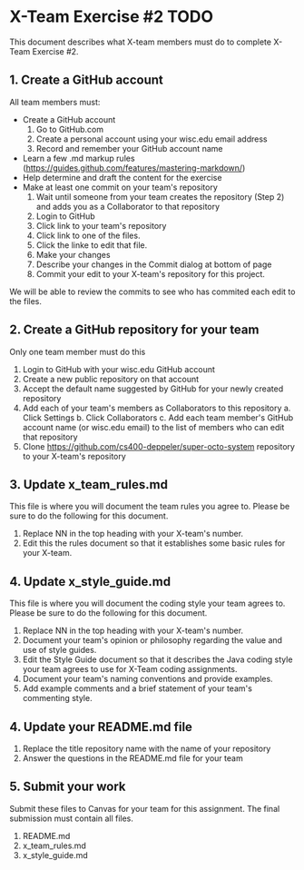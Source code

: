 # X-Team Exercise #2 TODO

This document describes what X-team members must do to complete X-Team Exercise #2.  

## 1. Create a GitHub account

All team members must:

* Create a GitHub account
  1. Go to GitHub.com
  2. Create a personal account using your wisc.edu email address
  3. Record and remember your GitHub account name
* Learn a few .md markup rules (https://guides.github.com/features/mastering-markdown/)
* Help determine and draft the content for the exercise
* Make at least one commit on your team's repository
  1. Wait until someone from your team creates the repository (Step 2) and adds you as a Collaborator to that repository
  2. Login to GitHub
  3. Click link to your team's repository
  4. Click link to one of the files.
  5. Click the linke to edit that file.
  6. Make your changes
  7. Describe your changes in the Commit dialog at bottom of page
  8. Commit your edit to your X-team's repository for this project.

We will be able to review the commits to see who has commited each edit to the files.

## 2. Create a GitHub repository for your team

Only one team member must do this

1. Login to GitHub with your wisc.edu GitHub account
2. Create a new public repository on that account
3. Accept the default name suggested by GitHub for your newly created repository
4. Add each of your team's members as Collaborators to this repository
   a. Click Settings
   b. Click Collaborators
   c. Add each team member's GitHub account name (or wisc.edu email) to the list of members who can edit that repository
3. Clone https://github.com/cs400-deppeler/super-octo-system repository to your X-team's repository


## 3. Update x_team_rules.md

This file is where you will document the team rules you agree to.  Please be sure to do the following for this document.

1. Replace NN in the top heading with your X-team's number.
2. Edit this the rules document so that it establishes some basic rules for your X-team.

## 4. Update x_style_guide.md

This file is where you will document the coding style your team agrees to.  Please be sure to do the following for this document.

1. Replace NN in the top heading with your X-team's number.
2. Document your team's opinion or philosophy regarding the value and use of style guides.
3. Edit the Style Guide document so that it describes the Java coding style your team agrees to use for X-Team coding assignments.
4. Document your team's naming conventions and provide examples.
5. Add example comments and a brief statement of your team's commenting style.

## 4. Update your README.md file

1. Replace the title repository name with the name of your repository
2. Answer the questions in the README.md file for your team

## 5. Submit your work

Submit these files to Canvas for your team for this assignment.   The final submission must contain all files.

1. README.md
2. x_team_rules.md
3. x_style_guide.md
  
  
